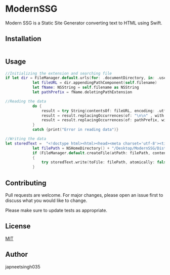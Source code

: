 # ModernSSG
 Modern SSG is a Static Site Generator converting text to HTML using Swift.

## Installation


```bash

```

## Usage

```Swift
//Initializing the extension and searching file
if let dir = FileManager.default.urls(for: .documentDirectory, in: .userDomainMask).first {
            let fileURL = dir.appendingPathComponent(self.filename)
            let fName: NSString = self.filename as NSString
            let pathPrefix = fName.deletingPathExtension
```            


```Swift
//Reading the data
            do {
                result = try String(contentsOf: fileURL, encoding: .utf8)
                result = result.replacingOccurrences(of: "\n\n" , with: "<p>", options: .regularExpression)
                result = result.replacingOccurrences(of: pathPrefix, with: "")
            }
            catch {print("Error in reading data")}
```

```Swift
//Writing the data
let storedText =  "<!doctype html><html><head><meta charset='utf-8'><title>" + pathPrefix + "</title><meta name='viewport' content='width=device-width', initial-scale=1'></head><body><h1>" + pathPrefix + "</h1>" + result + "</body></html>";
            let filePath = NSHomeDirectory() + "/Desktop/ModernSSG/Dist/" + pathPrefix + ".HTML"
            if (FileManager.default.createFile(atPath: filePath, contents: nil, attributes: nil))
            {
                try storedText.write(toFile: filePath, atomically: false, encoding: .utf8)
            }
```
## Contributing
Pull requests are welcome. For major changes, please open an issue first to discuss what you would like to change.

Please make sure to update tests as appropriate.

## License
[MIT](https://choosealicense.com/licenses/mit/)

## Author
japneetsingh035
